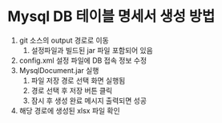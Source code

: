 # Mysql DB 테이블 명세서 생성 방법
1. git 소스의 output 경로로 이동
   1. 설정파일과 빌드된 jar 파일 포함되어 있음
1. config.xml 설정 파일에 DB 접속 정보 수정
1. MysqlDocument.jar 실행
   1. 파일 저장 경로 선택 화면 실행됨
   1. 경로 선택 후 저장 버튼 클릭
   1. 잠시 후 생성 완료 메시지 출력되면 성공
1. 해당 경로에 생성된 xlsx 파일 확인

